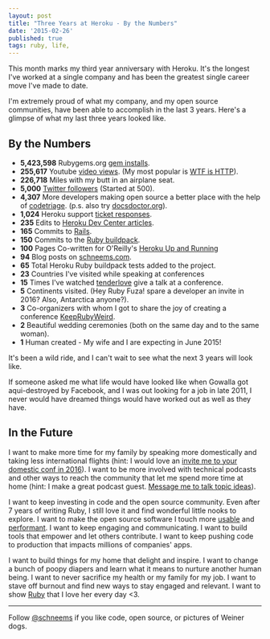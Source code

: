 ```yaml
---
layout: post
title: "Three Years at Heroku - By the Numbers"
date: '2015-02-26'
published: true
tags: ruby, life,
---
```


This month marks my third year anniversary with Heroku. It's the longest I've worked at a single company and has been the greatest single career move I've made to date.

I'm extremely proud of what my company, and my open source communities, have been able to accomplish in the last 3 years. Here's a glimpse of what my last three years looked like.

## By the Numbers

- **5,423,598** Rubygems.org [gem installs](https://rubygems.org/profiles/schneems).
- **255,617** Youtube [video views](https://www.youtube.com/user/schneems). (My most popular is [WTF is HTTP](https://www.youtube.com/watch?v=kGOpY2J31pI)).
- **226,718** Miles with my butt in an airplane seat.
- **5,000** [Twitter followers](https://twitter.com/schneems) (Started at 500).
- **4,307** More developers making open source a better place with the help of [codetriage](http://www.codetriage.com). (p.s. also try [docsdoctor.org](http://docsdoctor.org)).
- **1,024** Heroku support [ticket responses](https://help.heroku.com/).
- **235** Edits to [Heroku Dev Center articles](https://devcenter.heroku.com/).
- **165** Commits to [Rails](http://contributors.rubyonrails.org/contributors/richard-schneeman/commits).
- **150** Commits to the [Ruby buildpack](https://github.com/heroku/heroku-buildpack-ruby/graphs/contributors).
- **100** Pages Co-written for O'Reilly's [Heroku Up and Running](http://shop.oreilly.com/product/0636920027409.do)
- **94** Blog posts on [schneems.com](http://www.schneems.com).
- **65** Total Heroku Ruby buildpack tests added to the project.
- **23** Countries I've visited while speaking at conferences
- **15** Times I've watched [tenderlove](http://lanyrd.com/profile/tenderlove/) give a talk at a conference.
- **5** Continents visited. (Hey Ruby Fuza! spare a developer an invite in 2016? Also, Antarctica anyone?).
- **3** Co-organizers with whom I got to share the joy of creating a conference [KeepRubyWeird](http://keeprubyweird.com).
- **2** Beautiful wedding ceremonies (both on the same day and to the same woman).
- **1** Human created - My wife and I are expecting in June 2015!

It's been a wild ride, and I can't wait to see what the next 3 years will look like.

If someone asked me what life would have looked like when Gowalla got aqui-destroyed by Facebook, and I was out looking for a job in late 2011, I never would have dreamed things would have worked out as well as they have.

## In the Future

I want to make more time for my family by speaking more domestically and taking less international flights (hint: I would love an <a href="mailto:richard.schneeman+speaking@gmail.com">invite me to your domestic conf in 2016</a>). I want to be more involved with technical podcasts and other ways to reach the community that let me spend more time at home (hint: I make a great podcast guest. <a href="mailto:richard.schneeman+podcasts@gmail.com">Message me to talk topic ideas</a>).

I want to keep investing in code and the open source community.  Even after 7 years of writing Ruby, I still love it and find wonderful little nooks to explore. I want to make the open source software I touch more [usable](http://www.schneems.com/post/31460949407/raise-hell-better-programming-through-error-messages/) and [performant](http://www.schneems.com/2014/11/07/i-ram-what-i-ram.html). I want to keep engaging and communicating. I want to build tools that empower and let others contribute. I want to keep pushing code to production that impacts millions of companies' apps.

I want to build things for my home that delight and inspire. I want to change a bunch of poopy diapers and learn what it means to nurture another human being. I want to never sacrifice my health or my family for my job. I want to stave off burnout and find new ways to stay engaged and relevant. I want to show [Ruby](https://twitter.com/rubyku) that I love her every day <3.

---
Follow [@schneems](https://twitter.com/schneems) if you like code, open source, or pictures of Weiner dogs.

